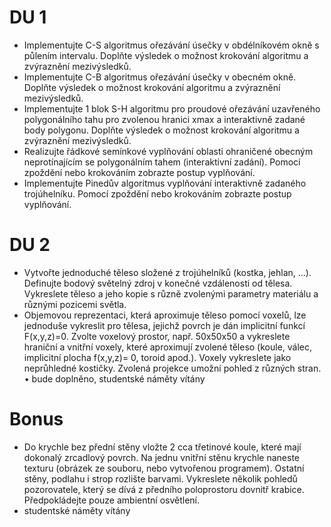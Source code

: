 # DU 1
* Implementujte C-S algoritmus ořezávání úsečky v obdélníkovém okně s půlením
intervalu. Doplňte výsledek o možnost krokování algoritmu a zvýraznění
mezivýsledků.
* Implementujte C-B algoritmus ořezávání úsečky v obecném okně. Doplňte výsledek o
možnost krokování algoritmu a zvýraznění mezivýsledků.
* Implementujte 1 blok S-H algoritmu pro proudové ořezávání uzavřeného
polygonálního tahu pro zvolenou hranici xmax a interaktivně zadané body polygonu.
Doplňte výsledek o možnost krokování algoritmu a zvýraznění mezivýsledků.
* Realizujte řádkové semínkové vyplňování oblasti ohraničené obecným neprotínajícím
se polygonálním tahem (interaktivní zadání). Pomocí zpoždění nebo krokováním
zobrazte postup vyplňování.
* Implementujte Pinedův algoritmus vyplňování interaktivně zadaného trojúhelníku.
Pomocí zpoždění nebo krokováním zobrazte postup vyplňování.

# DU 2
* Vytvořte jednoduché těleso složené z trojúhelníků (kostka, jehlan, ...). Definujte
bodový světelný zdroj v konečné vzdálenosti od tělesa. Vykreslete těleso a jeho kopie
s různě zvolenými parametry materiálu a různými pozicemi světla.
* Objemovou reprezentaci, která aproximuje těleso pomocí voxelů, lze jednoduše
vykreslit pro tělesa, jejichž povrch je dán implicitní funkcí F(x,y,z)=0. Zvolte voxelový prostor, např.
50x50x50 a vykreslete hraniční a vnitřní voxely, které aproximují zvolené těleso
(koule, válec, implicitní plocha f(x,y,z)= 0, toroid apod.). Voxely vykreslete jako
neprůhledné kostičky. Zvolená projekce umožní pohled z různých stran. • bude doplněno, studentské náměty vítány


# Bonus
* Do krychle bez přední stěny vložte 2 cca třetinové koule, které mají dokonalý zrcadlový povrch. Na jednu vnitřní stěnu krychle naneste texturu (obrázek ze souboru, nebo vytvořenou programem). Ostatní stěny, podlahu i strop rozlište barvami. Vykreslete několik pohledů pozorovatele, který se dívá z předního poloprostoru dovnitř krabice. Předpokládejte pouze ambientní osvětlení.
* studentské náměty vítány